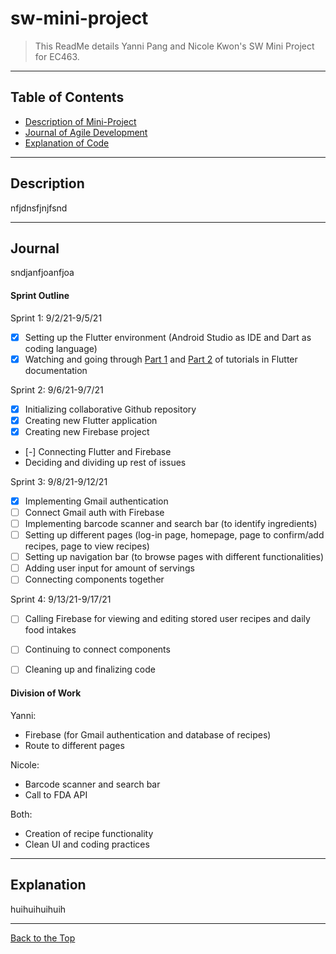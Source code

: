 # sw-mini-project

> This ReadMe details Yanni Pang and Nicole Kwon's SW Mini Project for EC463. 

---

## Table of Contents

- [Description of Mini-Project](#description)
- [Journal of Agile Development](#journal)
- [Explanation of Code](#explanation) 

---

## Description

nfjdnsfjnjfsnd

---

## Journal

sndjanfjoanfjoa


#### Sprint Outline

Sprint 1: 9/2/21-9/5/21
- [x] Setting up the Flutter environment (Android Studio as IDE and Dart as coding language)
- [x] Watching and going through [Part 1](https://flutter.dev/docs/get-started/codelab) and [Part 2](https://codelabs.developers.google.com/codelabs/first-flutter-app-pt2#0) of tutorials in Flutter documentation

Sprint 2: 9/6/21-9/7/21
- [x] Initializing collaborative Github repository
- [x] Creating new Flutter application
- [x] Creating new Firebase project
- [-] Connecting Flutter and Firebase
- Deciding and dividing up rest of issues

Sprint 3: 9/8/21-9/12/21
- [x] Implementing Gmail authentication
- [ ] Connect Gmail auth with Firebase
- [ ] Implementing barcode scanner and search bar (to identify ingredients)
- [ ] Setting up different pages (log-in page, homepage, page to confirm/add recipes, page to view recipes) 
- [ ] Setting up navigation bar (to browse pages with different functionalities)
- [ ] Adding user input for amount of servings
- [ ] Connecting components together

Sprint 4: 9/13/21-9/17/21
- [ ] Calling Firebase for viewing and editing stored user recipes and daily food intakes
- [ ] Continuing to connect components
- [ ] Cleaning up and finalizing code


#### Division of Work

Yanni:
- Firebase (for Gmail authentication and database of recipes)
- Route to different pages

Nicole: 
- Barcode scanner and search bar
- Call to FDA API

Both: 
- Creation of recipe functionality
- Clean UI and coding practices

---

## Explanation

huihuihuihuih

---

[Back to the Top](#sw-mini-project)
